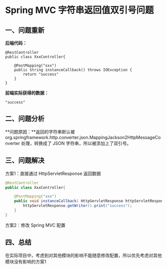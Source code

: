 # Spring MVC 字符串返回值双引号问题

## 一、问题重新

**后端代码：**

```
@RestController
public class XxxController{

    @PostMapping("xxx")
    public String instanceCallback() throws IOException {
        return "success"
    }
}
```

**前端实际获得的数据：**

```
"success"
```



## 二、问题分析

**问题原因：**返回的字符串默认被 org.springframework.http.converter.json.MappingJackson2HttpMessageConverter 处理，转换成了 JSON 字符串，所以被添加上了双引号。



## 三、问题解决

方案1：直接通过 HttpServletResponse 返回数据

```java
@RestController
public class XxxController{

    @PostMapping("xxx")
    public void instanceCallback( HttpServletResponse httpServletResponse) throws IOException {
        httpServletResponse.getWriter().print("success");
    }
}
```



方案2：修改 Spring MVC 配置



## 四、总结

在实际项目中，考虑到对其他模块的影响不能随意修改配置，所以优先考虑对其他模块没有影响的方案1